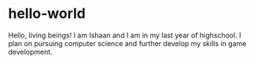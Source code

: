 # hello-world
Hello, living beings!
I am Ishaan and I am in my last year of highschool. I plan on pursuing computer science and further develop my skills in game development.
